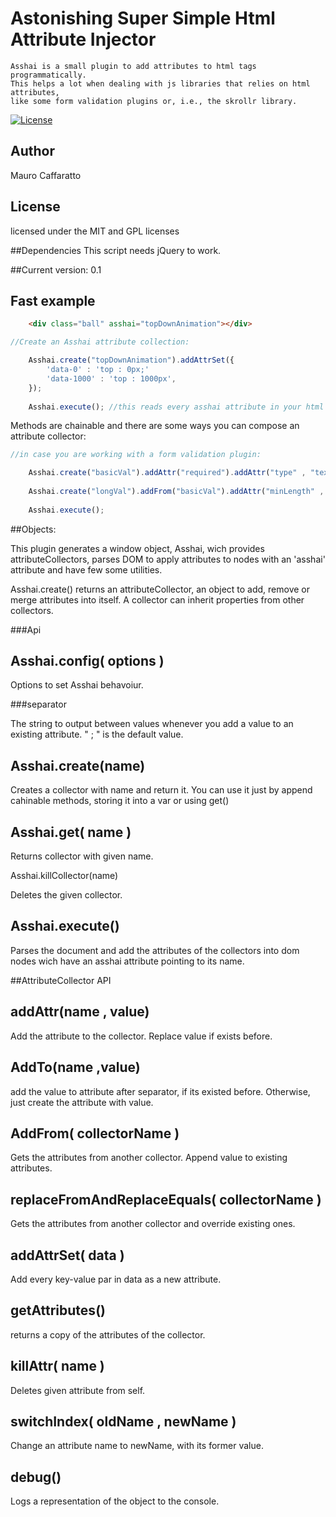 Astonishing Super Simple Html Attribute Injector
=================================

	Asshai is a small plugin to add attributes to html tags programmatically. 
	This helps a lot when dealing with js libraries that relies on html attributes,
	like some form validation plugins or, i.e., the skrollr library. 


[![License](https://poser.pugx.org/leaphly/cart-bundle/license.png)](https://packagist.org/packages/leaphly/cart-bundle)


## Author

Mauro Caffaratto

## License

licensed under the MIT and GPL licenses


##Dependencies
This script needs jQuery to work.

##Current version: 0.1 

## Fast example
```html 
	<div class="ball" asshai="topDownAnimation"></div>

```


```javascript
//Create an Asshai attribute collection:

	Asshai.create("topDownAnimation").addAttrSet({
		'data-0' : 'top : 0px;'
		'data-1000' : 'top : 1000px',
	});
	
	Asshai.execute(); //this reads every asshai attribute in your html and generate the attributes within the attribute collector object.

```



Methods are chainable and there are some ways you can compose an attribute collector:


```javascript
//in case you are working with a form validation plugin: 

	Asshai.create("basicVal").addAttr("required").addAttr("type" , "text").addAttr("minLength" , "3");
	
	Asshai.create("longVal").addFrom("basicVal").addAttr("minLength" , "15"); //addAttr replace the attribute value. 
	
	Asshai.execute();
```

##Objects:

This plugin generates a window object, Asshai, wich provides attributeCollectors, parses DOM to apply attributes to 
nodes with an 'asshai' attribute and have few some utilities.

Asshai.create() returns an attributeCollector, an object to add, remove or merge attributes into itself. A collector can 
inherit properties from other collectors. 

###Api

Asshai.config( options )
-----

Options to set Asshai behavoiur. 

###separator

The string to output between values whenever you add a value to an existing attribute. " ; " is the default value. 

Asshai.create(name)
-----

Creates a collector with name and return it. You can use it just by append cahinable methods, storing it into a var or 
using get()	
	
	
Asshai.get( name )
-----

Returns collector with given name. 	
	
Asshai.killCollector(name)

Deletes the given collector. 

Asshai.execute()
-----

Parses the document and add the attributes of the collectors into dom nodes  wich have an asshai attribute pointing to its name.



##AttributeCollector API

addAttr(name , value)
-----
Add the attribute to the collector. Replace value if exists before. 

AddTo(name ,value)
-----
add the value to attribute after separator, if its existed before. Otherwise, just create the attribute with value. 

AddFrom( collectorName )
-----
Gets the attributes from another collector. Append value to existing attributes.

replaceFromAndReplaceEquals( collectorName )
-----
Gets the attributes from another collector and override existing ones.

addAttrSet( data )
-----
Add every key-value par in data as a new attribute. 

getAttributes()
-----
returns a copy of the attributes of the collector. 

killAttr( name )
-----
Deletes given attribute from self. 

switchIndex( oldName , newName )
-----
Change an attribute name to newName, with its former value. 

debug()
-----
Logs a representation of the object to the console. 


